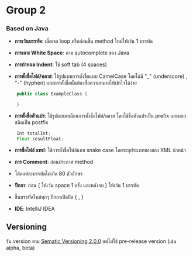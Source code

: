 # Group 2
### Based on Java
- **การเว้นบรรทัด**: เมื่อเจอ loop หรือก่อนขึ้น method ใหม่ให้เว้น 1 บรรทัด
- **การเคาะ White Space**: ตาม autocomplete ของ Java
- **การกำหนด Indent**: ใช้ soft tab (4 spaces)

- **การตั้งชื่อไฟล์/คลาส**: ใช้รูปแบบการตั้งชื่อแบบ CamelCase โดยไม่มี "\_" (underscore) , "-" (hyphen) และการตั้งชื่อนั้นต้องสื่อความหมายให้เข้าใจได้ง่าย
```java
    public class ExampleClass {

    }
```

- **การตั้งชื่อตัวแปร**: ใช้รูปแบบเหมือนการตั้งชื่อไฟล์/คลาส โดยใช้ชื่อตัวแปรเป็น prefix และบอกชนิดเป็น postfix
```java
    Int totalInt;
    Float resultFloat;
```

- **การชื่อไฟล์ xml**: ใช้การตั้งชื่อไฟล์แบบ snake case โดยระบุประเภทของของ XML นำหน้า
- **การ Comment**: ก่อนประกาศ method
- โค้ดแต่ละบรรทัดไม่เกิด 80 ตัวอักษร
- **ปีกกา**:  ก่อน { ให้เว้น space 1 ครั้ง และหลังจบ } ให้เว้น 1 บรรทัด
- ขึ้นบรรทัดใหม่ทุกๆ ปีกกาเปิดปิด { , }

- **IDE**: IntelliJ IDEA


## Versioning

รัน version ตาม [Sematic Versioning 2.0.0](https://semver.org/spec/v2.0.0.html) แต่ไม่ใช้ pre-release version (เช่น alpha, beta)



